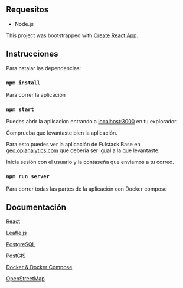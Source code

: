 ## Requesitos

* Node.js


This project was bootstrapped with [Create React App](https://github.com/facebook/create-react-app).

## Instrucciones

Para nstalar las dependencias:

### `npm install`

Para correr la aplicación

### `npm start`

Puedes abrir la aplicacion entrando a [localhost:3000](http://localhost:3000) en tu explorador.

Comprueba que levantaste bien la aplicación.

Para esto puedes ver la aplicación de Fulstack Base en [geo.opianalytics.com](https://geo.opianalytics.com/) que debería ser igual a la que levantaste.

Inicia sesión con el usuario y la contaseña que enviamos a tu correo.

### `npm run server`

Para correr todas las partes de la aplicación con Docker compose

## Documentación

[React](https://reactjs.org/)

[Leafle.js](https://leafletjs.com/)

[PostgreSQL](https://www.postgresql.org/docs/)

[PostGIS](https://postgis.net/documentation/)

[Docker & Docker Compose](https://docs.docker.com/reference/)

[OpenStreetMap](https://wiki.openstreetmap.org/wiki/Main_Page)
